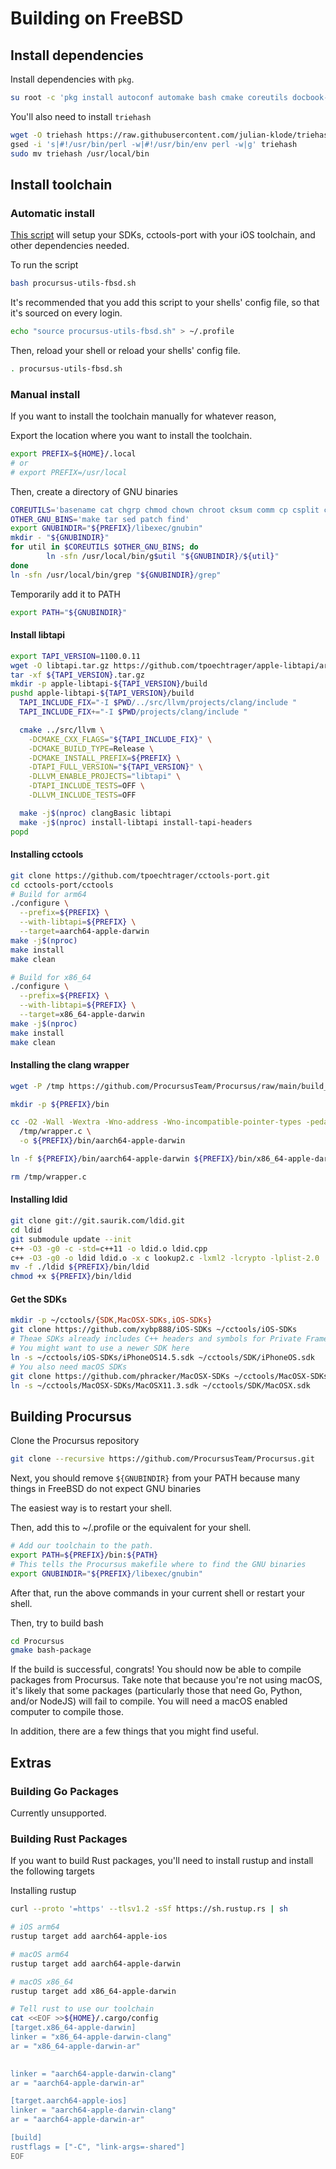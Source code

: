 # Building on FreeBSD

## Install dependencies

Install dependencies with `pkg`.

```sh
su root -c 'pkg install autoconf automake bash cmake coreutils docbook-xsl dpkg fakeroot findutils gettext git gmake gnugrep gnupg gsed gtar libtool ncurses openssl patch perl5 pkgconf po4a python39 wget zstd'
```

You'll also need to install `triehash`

```sh
wget -O triehash https://raw.githubusercontent.com/julian-klode/triehash/main/triehash.pl
gsed -i 's|#!/usr/bin/perl -w|#!/usr/bin/env perl -w|g' triehash
sudo mv triehash /usr/local/bin
```

## Install toolchain

### Automatic install

[This script](https://gist.github.com/asdfugil/71cdfca5aa1bc0d59de06518cd1c530c) will setup your SDKs, cctools-port with your iOS toolchain, and other dependencies needed.

To run the script

```sh
bash procursus-utils-fbsd.sh
```

It's recommended that you add this script to your shells' config file, so that it's sourced on every login.

```sh
echo "source procursus-utils-fbsd.sh" > ~/.profile
```

Then, reload your shell or reload your shells' config file.

```sh
. procursus-utils-fbsd.sh
```

### Manual install

If you want to install the toolchain manually for whatever reason,

Export the location where you want to install the toolchain.

```bash
export PREFIX=${HOME}/.local
# or
# export PREFIX=/usr/local
```

Then, create a directory of GNU binaries

```bash
COREUTILS='basename cat chgrp chmod chown chroot cksum comm cp csplit cut date dd df dir dircolors dirname du echo env expand expr factor false fmt fold groups head hostid hostname id install join kill link ln logname ls md5sum mkdir mkfifo mknod mv nice nl nohup od paste pathchk pinky pr printenv printf ptx pwd readlink rm rmdir seq sha1sum shred sleep sort split stat stty su sum sync tac tail tee test touch tr true tsort tty uname unexpand uniq unlink uptime users vdir wc who whoami yes'
OTHER_GNU_BINS='make tar sed patch find'
export GNUBINDIR="${PREFIX}/libexec/gnubin"
mkdir - "${GNUBINDIR}"
for util in $COREUTILS $OTHER_GNU_BINS; do
        ln -sfn /usr/local/bin/g$util "${GNUBINDIR}/${util}" 
done
ln -sfn /usr/local/bin/grep "${GNUBINDIR}/grep"
```

Temporarily add it to PATH

```bash
export PATH="${GNUBINDIR}"
```

#### Install libtapi

```bash
export TAPI_VERSION=1100.0.11
wget -O libtapi.tar.gz https://github.com/tpoechtrager/apple-libtapi/archive/refs/heads/${TAPI_VERSION}.tar.gz
tar -xf ${TAPI_VERSION}.tar.gz
mkdir -p apple-libtapi-${TAPI_VERSION}/build
pushd apple-libtapi-${TAPI_VERSION}/build
  TAPI_INCLUDE_FIX="-I $PWD/../src/llvm/projects/clang/include "
  TAPI_INCLUDE_FIX+="-I $PWD/projects/clang/include "

  cmake ../src/llvm \
    -DCMAKE_CXX_FLAGS="${TAPI_INCLUDE_FIX}" \
    -DCMAKE_BUILD_TYPE=Release \
    -DCMAKE_INSTALL_PREFIX=${PREFIX} \
    -DTAPI_FULL_VERSION="${TAPI_VERSION}" \
    -DLLVM_ENABLE_PROJECTS="libtapi" \
    -DTAPI_INCLUDE_TESTS=OFF \
    -DLLVM_INCLUDE_TESTS=OFF

  make -j$(nproc) clangBasic libtapi
  make -j$(nproc) install-libtapi install-tapi-headers
popd
```

#### Installing cctools

```bash
git clone https://github.com/tpoechtrager/cctools-port.git
cd cctools-port/cctools
# Build for arm64
./configure \
  --prefix=${PREFIX} \
  --with-libtapi=${PREFIX} \
  --target=aarch64-apple-darwin
make -j$(nproc)
make install
make clean

# Build for x86_64
./configure \
  --prefix=${PREFIX} \
  --with-libtapi=${PREFIX} \
  --target=x86_64-apple-darwin
make -j$(nproc)
make install
make clean
```

#### Installing the clang wrapper

```bash
wget -P /tmp https://github.com/ProcursusTeam/Procursus/raw/main/build_tools/wrapper.c

mkdir -p ${PREFIX}/bin

cc -O2 -Wall -Wextra -Wno-address -Wno-incompatible-pointer-types -pedantic \
  /tmp/wrapper.c \
  -o ${PREFIX}/bin/aarch64-apple-darwin

ln -f ${PREFIX}/bin/aarch64-apple-darwin ${PREFIX}/bin/x86_64-apple-darwin

rm /tmp/wrapper.c
```

#### Installing ldid

```bash
git clone git://git.saurik.com/ldid.git
cd ldid
git submodule update --init
c++ -O3 -g0 -c -std=c++11 -o ldid.o ldid.cpp
c++ -O3 -g0 -o ldid ldid.o -x c lookup2.c -lxml2 -lcrypto -lplist-2.0
mv -f ./ldid ${PREFIX}/bin/ldid
chmod +x ${PREFIX}/bin/ldid
```

#### Get the SDKs

```bash
mkdir -p ~/cctools/{SDK,MacOSX-SDKs,iOS-SDKs}
git clone https://github.com/xybp888/iOS-SDKs ~/cctools/iOS-SDKs
# Theae SDKs already includes C++ headers and symbols for Private Frameworks, so you can use them as-is.
# You might want to use a newer SDK here
ln -s ~/cctools/iOS-SDKs/iPhoneOS14.5.sdk ~/cctools/SDK/iPhoneOS.sdk
# You also need macOS SDKs
git clone https://github.com/phracker/MacOSX-SDKs ~/cctools/MacOSX-SDKs
ln -s ~/cctools/MacOSX-SDKs/MacOSX11.3.sdk ~/cctools/SDK/MacOSX.sdk 
```

## Building Procursus

Clone the Procursus repository

```sh
git clone --recursive https://github.com/ProcursusTeam/Procursus.git
```

Next, you should remove `${GNUBINDIR}` from your PATH because many things in FreeBSD do not expect GNU binaries

The easiest way is to restart your shell.

Then, add this to ~/.profile or the equivalent for your shell.

```bash
# Add our toolchain to the path.
export PATH=${PREFIX}/bin:${PATH}
# This tells the Procursus makefile where to find the GNU binaries
export GNUBINDIR="${PREFIX}/libexec/gnubin"
```

After that, run the above commands in your current shell or restart your shell.

Then, try to build bash

```bash
cd Procursus
gmake bash-package
```

If the build is successful, congrats! You should now be able to compile packages from Procursus. Take note that because you're not using macOS, it's likely that some packages (particularly those that need Go, Python, and/or NodeJS) will fail to compile. You will need a macOS enabled computer to compile those.

In addition, there are a few things that you might find useful.

## Extras

### Building Go Packages

Currently unsupported.

### Building Rust Packages

If you want to build Rust packages, you'll need to install rustup and install the following targets

Installing rustup

```bash
curl --proto '=https' --tlsv1.2 -sSf https://sh.rustup.rs | sh

# iOS arm64
rustup target add aarch64-apple-ios

# macOS arm64
rustup target add aarch64-apple-darwin

# macOS x86_64
rustup target add x86_64-apple-darwin

# Tell rust to use our toolchain
cat <<EOF >>${HOME}/.cargo/config
[target.x86_64-apple-darwin]
linker = "x86_64-apple-darwin-clang"
ar = "x86_64-apple-darwin-ar"

                                                                                        [target.aarch64-apple-darwin]
linker = "aarch64-apple-darwin-clang"
ar = "aarch64-apple-darwin-ar"

[target.aarch64-apple-ios]
linker = "aarch64-apple-darwin-clang"
ar = "aarch64-apple-darwin-ar"

[build]
rustflags = ["-C", "link-args=-shared"]
EOF
```
